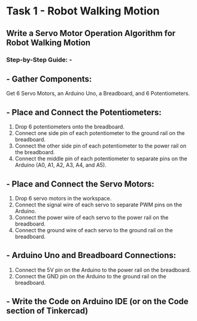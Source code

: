 # Task 1 - Robot Walking Motion

## Write a Servo Motor Operation Algorithm for Robot Walking Motion
### Step-by-Step Guide: - 

## - Gather Components:
Get 6 Servo Motors, an Arduino Uno, a Breadboard, and 6 Potentiometers.

## - Place and Connect the Potentiometers:
1.	Drop 6 potentiometers onto the breadboard.
2.	Connect one side pin of each potentiometer to the ground rail on the breadboard.
3.	Connect the other side pin of each potentiometer to the power rail on the breadboard.
4.	Connect the middle pin of each potentiometer to separate pins on the Arduino (A0, A1, A2, A3, A4, and A5).

## - Place and Connect the Servo Motors:
1.	Drop 6 servo motors in the workspace.
2.	Connect the signal wire of each servo to separate PWM pins on the Arduino.
3.	Connect the power wire of each servo to the power rail on the breadboard.
4. Connect the ground wire of each servo to the ground rail on the breadboard.

## - Arduino Uno and Breadboard Connections:
1.	Connect the 5V pin on the Arduino to the power rail on the breadboard.
2.	Connect the GND pin on the Arduino to the ground rail on the breadboard.
## - Write the Code on Arduino IDE (or on the Code section of Tinkercad)

